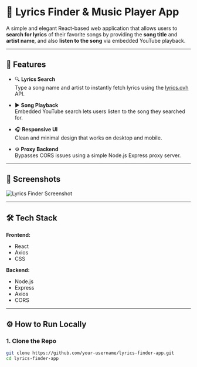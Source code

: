 # 🎵 Lyrics Finder & Music Player App

A simple and elegant React-based web application that allows users to **search for lyrics** of their favorite songs by providing the **song title** and **artist name**, and also **listen to the song** via embedded YouTube playback.

---

## 🚀 Features

- 🔍 **Lyrics Search**  
  Type a song name and artist to instantly fetch lyrics using the [lyrics.ovh](https://lyricsovh.docs.apiary.io/) API.

- ▶️ **Song Playback**  
  Embedded YouTube search lets users listen to the song they searched for.

- 🎧 **Responsive UI**  
  Clean and minimal design that works on desktop and mobile.

- ⚙️ **Proxy Backend**  
  Bypasses CORS issues using a simple Node.js Express proxy server.

---

## 📸 Screenshots

![Lyrics Finder Screenshot](./screenshots/lyrics-finder.png)

---

## 🛠️ Tech Stack

**Frontend:**
- React
- Axios
- CSS

**Backend:**
- Node.js
- Express
- Axios
- CORS

---

## ⚙️ How to Run Locally

### 1. Clone the Repo

```bash
git clone https://github.com/your-username/lyrics-finder-app.git
cd lyrics-finder-app
